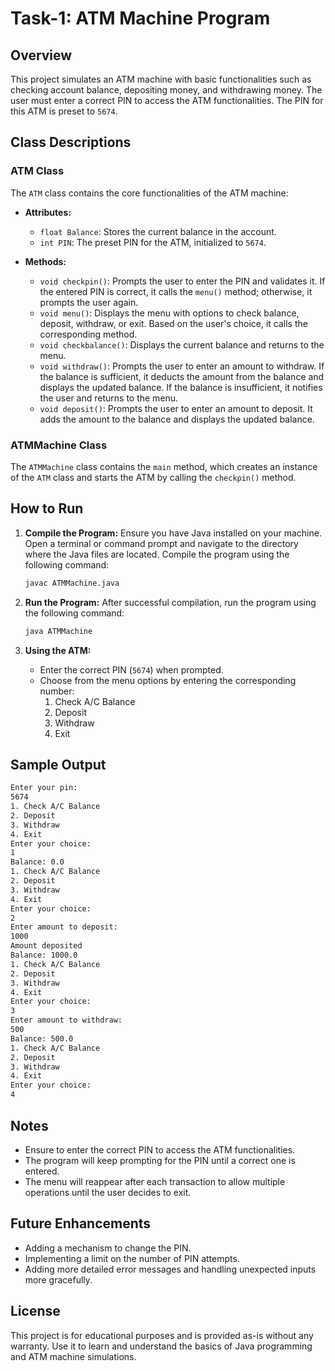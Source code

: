 # Task-1: ATM Machine Program

## Overview
This project simulates an ATM machine with basic functionalities such as checking account balance, depositing money, and withdrawing money. The user must enter a correct PIN to access the ATM functionalities. The PIN for this ATM is preset to `5674`.

## Class Descriptions

### ATM Class
The `ATM` class contains the core functionalities of the ATM machine:
- **Attributes:**
  - `float Balance`: Stores the current balance in the account.
  - `int PIN`: The preset PIN for the ATM, initialized to `5674`.

- **Methods:**
  - `void checkpin()`: Prompts the user to enter the PIN and validates it. If the entered PIN is correct, it calls the `menu()` method; otherwise, it prompts the user again.
  - `void menu()`: Displays the menu with options to check balance, deposit, withdraw, or exit. Based on the user's choice, it calls the corresponding method.
  - `void checkbalance()`: Displays the current balance and returns to the menu.
  - `void withdraw()`: Prompts the user to enter an amount to withdraw. If the balance is sufficient, it deducts the amount from the balance and displays the updated balance. If the balance is insufficient, it notifies the user and returns to the menu.
  - `void deposit()`: Prompts the user to enter an amount to deposit. It adds the amount to the balance and displays the updated balance.

### ATMMachine Class
The `ATMMachine` class contains the `main` method, which creates an instance of the `ATM` class and starts the ATM by calling the `checkpin()` method.

## How to Run
1. **Compile the Program:**
   Ensure you have Java installed on your machine. Open a terminal or command prompt and navigate to the directory where the Java files are located. Compile the program using the following command:
   ```sh
   javac ATMMachine.java
   ```

2. **Run the Program:**
   After successful compilation, run the program using the following command:
   ```sh
   java ATMMachine
   ```

3. **Using the ATM:**
   - Enter the correct PIN (`5674`) when prompted.
   - Choose from the menu options by entering the corresponding number:
     1. Check A/C Balance
     2. Deposit
     3. Withdraw
     4. Exit

## Sample Output
```sh
Enter your pin:
5674
1. Check A/C Balance
2. Deposit
3. Withdraw
4. Exit
Enter your choice:
1
Balance: 0.0
1. Check A/C Balance
2. Deposit
3. Withdraw
4. Exit
Enter your choice:
2
Enter amount to deposit:
1000
Amount deposited
Balance: 1000.0
1. Check A/C Balance
2. Deposit
3. Withdraw
4. Exit
Enter your choice:
3
Enter amount to withdraw:
500
Balance: 500.0
1. Check A/C Balance
2. Deposit
3. Withdraw
4. Exit
Enter your choice:
4
```

## Notes
- Ensure to enter the correct PIN to access the ATM functionalities.
- The program will keep prompting for the PIN until a correct one is entered.
- The menu will reappear after each transaction to allow multiple operations until the user decides to exit.

## Future Enhancements
- Adding a mechanism to change the PIN.
- Implementing a limit on the number of PIN attempts.
- Adding more detailed error messages and handling unexpected inputs more gracefully.

## License
This project is for educational purposes and is provided as-is without any warranty. Use it to learn and understand the basics of Java programming and ATM machine simulations.
